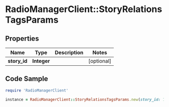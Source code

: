 # RadioManagerClient::StoryRelationsTagsParams

## Properties

Name | Type | Description | Notes
------------ | ------------- | ------------- | -------------
**story_id** | **Integer** |  | [optional] 

## Code Sample

```ruby
require 'RadioManagerClient'

instance = RadioManagerClient::StoryRelationsTagsParams.new(story_id: 1)
```


